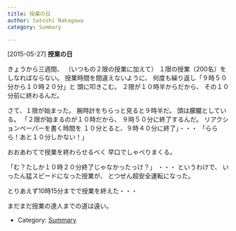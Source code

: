 ```yaml
---
title: 授業の日
author: Satoshi Nakagawa
category: Summary

---
```


[2015-05-27] **授業の日** 

 きょうから三週間、
（いつもの２限の授業に加えて）
１限の授業（200名）をしなればならない。
授業時間を間違えないように、
何度も繰り返し「９時５０分から１０時２０分」と
頭に叩きこむ。
２限が１０時半からだから、
その１０分前に終わるんだ。

 さて、１限が始まった。
腕時計をちらっと見ると９時半だ。
頭は朦朧としている。
「２限が始まるのが１０時だから、
９時５０分に終了するんだ。
リアクションペーパーを書く時間を
１０分とると、９時４０分に終了」・・・
「ららら！あと１０分しかない！」

 おおあわてで授業を終わらせるべく
早口でしゃべりまくる。

 「む？たしか１０時２０分終了じゃなかったっけ？」
・・・
というわけで、
いったん猛スピードになった授業が、
とつぜん超安全運転になった。

 とりあえず10時15分までで授業を終えた・・・

 まだまだ授業の達人までの道は遠い。

- Category: [Summary](https://merapano.github.io/categories.html#Summary)

